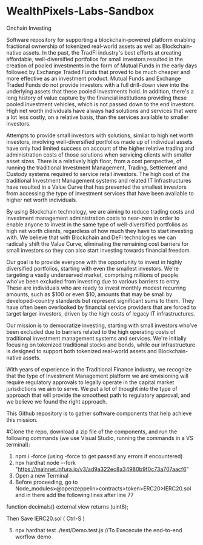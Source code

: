 # WealthPixels-Labs-Sandbox
Onchain Investing

Software repository for supporting a blockchain-powered platform enabling fractional ownership of tokenized real-world assets as well as Blockchain-native assets. In the past, the TradFi industry's best efforts at creating affordable, well-diversified portfolios for small investors resulted in the creation of pooled investments in the form of Mutual Funds in the early days followed by Exchange Traded Funds that proved to be much cheaper and more effective as an investment product. Mutual Funds and Exchange Traded Funds do not provide investors with a full drill-down view into the underlying assets that these pooled investments hold. In addition, there's a long history of value capture by the financial institutions providing these pooled investment vehicles, which is not passed down to the end investors. High net worth individuals have always had solutions and services that were a lot less costly, on a relative basis, than the services available to smaller investors.

Attempts to provide small investors with solutions, similar to high net worth investors, involving well-diversified portfolios made up of individual assets have only had limited success on account of the higher relative trading and administration costs of those solutions when servicing clients with smaller asset sizes. There is a relatively high floor, from a cost perspective, of running the traditional Investment Management, Trading, Settlement and Custody systems required to service retail investors. The high cost of the traditional Investment Management systems and related IT Infrastructures have resulted in a Value Curve that has prevented the smallest investors from accessing the type of investment services that have been available to higher net worth individuals.

By using Blockchain technology, we are aiming to reduce trading costs and investment management administration costs to near-zero in order to enable anyone to invest in the same type of well-diversified portfolios as high net worth clients, regardless of how much they have to start investing with. We believe that with Blockchain and DeFi technologies we can radically shift the Value Curve, eliminating the remaining cost barriers for small investors so they can also start investing towards financial freedom.

Our goal is to provide everyone with the opportunity to invest in highly diversified portfolios, starting with even the smallest investors. We're targeting a vastly underserved market, comprising millions of people who've been excluded from investing due to various barriers to entry. These are individuals who are ready to invest monthly modest recurring amounts, such as $100 or even $10, amounts that may be small by developed-country standards but represent significant sums to them. They have often been overlooked by financial service providers that are forced to target larger investors, driven by the high costs of legacy IT infrastructures.

Our mission is to democratize investing, starting with small investors who've been excluded due to barriers related to the high operating costs of traditional investment management systems and services. We're initially focusing on tokenized traditional stocks and bonds, while our infrastructure is designed to support both tokenized real-world assets and Blockchain-native assets.

With years of experience in the Traditional Finance industry, we recognize that the type of Investment Management platform we are envisioning will require regulatory approvals to legally operate in the capital market jurisdictions we aim to serve. We put a lot of thought into the type of approach that will provide the smoothest path to regulatory approval, and we believe we found the right approach.

This Github repository is to gather software components that help achieve this mission.



#Clone the repo, download a zip file of the components, and run the following commands (we use Visual Studio, running the commands in a VS terminal):
1. npm i -force    (using  -force  to get passed any errors if encountered)
2. npx hardhat node --fork "https://mainnet.infura.io/v3/ad9a322ec8a34980b9f0c73a707aacf6"
3. Open a new Terminal
4. Before proceeding, go to Node_modules>@openzeppelin>contracts>token>ERC20>IERC20.sol  and in there add the following lines after line 77

 function decimals() external view returns (uint8);

Then Save IERC20.sol ( Ctrl-S )


5. npx hardhat test ./test/Demo.test.js //To Exececute the end-to-end worflow demo

